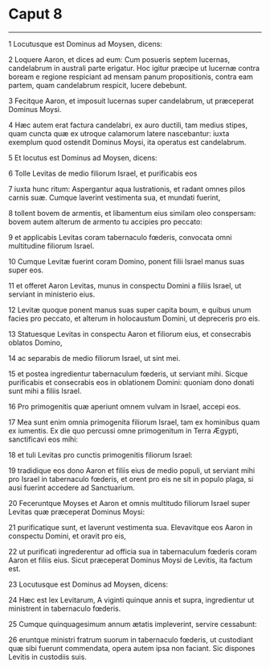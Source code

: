 # Caput 8

***

1 Locutusque est Dominus ad Moysen, dicens:

2 Loquere Aaron, et dices ad eum: Cum posueris septem lucernas, candelabrum in australi parte erigatur. Hoc igitur præcipe ut lucernæ contra boream e regione respiciant ad mensam panum propositionis, contra eam partem, quam candelabrum respicit, lucere debebunt.

3 Fecitque Aaron, et imposuit lucernas super candelabrum, ut præceperat Dominus Moysi.

4 Hæc autem erat factura candelabri, ex auro ductili, tam medius stipes, quam cuncta quæ ex utroque calamorum latere nascebantur: iuxta exemplum quod ostendit Dominus Moysi, ita operatus est candelabrum.

5 Et locutus est Dominus ad Moysen, dicens:

6 Tolle Levitas de medio filiorum Israel, et purificabis eos

7 iuxta hunc ritum: Aspergantur aqua lustrationis, et radant omnes pilos carnis suæ. Cumque laverint vestimenta sua, et mundati fuerint,

8 tollent bovem de armentis, et libamentum eius similam oleo conspersam: bovem autem alterum de armento tu accipies pro peccato:

9 et applicabis Levitas coram tabernaculo fœderis, convocata omni multitudine filiorum Israel.

10 Cumque Levitæ fuerint coram Domino, ponent filii Israel manus suas super eos.

11 et offeret Aaron Levitas, munus in conspectu Domini a filiis Israel, ut serviant in ministerio eius.

12 Levitæ quoque ponent manus suas super capita boum, e quibus unum facies pro peccato, et alterum in holocaustum Domini, ut depreceris pro eis.

13 Statuesque Levitas in conspectu Aaron et filiorum eius, et consecrabis oblatos Domino,

14 ac separabis de medio filiorum Israel, ut sint mei.

15 et postea ingredientur tabernaculum fœderis, ut serviant mihi. Sicque purificabis et consecrabis eos in oblationem Domini: quoniam dono donati sunt mihi a filiis Israel.

16 Pro primogenitis quæ aperiunt omnem vulvam in Israel, accepi eos.

17 Mea sunt enim omnia primogenita filiorum Israel, tam ex hominibus quam ex iumentis. Ex die quo percussi omne primogenitum in Terra Ægypti, sanctificavi eos mihi:

18 et tuli Levitas pro cunctis primogenitis filiorum Israel:

19 tradidique eos dono Aaron et filiis eius de medio populi, ut serviant mihi pro Israel in tabernaculo fœderis, et orent pro eis ne sit in populo plaga, si ausi fuerint accedere ad Sanctuarium.

20 Feceruntque Moyses et Aaron et omnis multitudo filiorum Israel super Levitas quæ præceperat Dominus Moysi:

21 purificatique sunt, et laverunt vestimenta sua. Elevavitque eos Aaron in conspectu Domini, et oravit pro eis,

22 ut purificati ingrederentur ad officia sua in tabernaculum fœderis coram Aaron et filiis eius. Sicut præceperat Dominus Moysi de Levitis, ita factum est.

23 Locutusque est Dominus ad Moysen, dicens:

24 Hæc est lex Levitarum, A viginti quinque annis et supra, ingredientur ut ministrent in tabernaculo fœderis.

25 Cumque quinquagesimum annum ætatis impleverint, servire cessabunt:

26 eruntque ministri fratrum suorum in tabernaculo fœderis, ut custodiant quæ sibi fuerunt commendata, opera autem ipsa non faciant. Sic dispones Levitis in custodiis suis.


